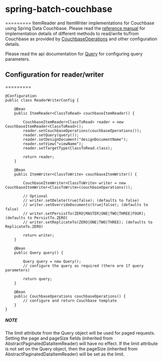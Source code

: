 # spring-batch-couchbase
=========
ItemReader and ItemWriter implementations for Couchbase using Spring Data Couchbase. Please read the [reference manual] for implementation details of
different methods to read/write to/from Couchbase as provided by [CouchbaseOperations] and other configuration details.

Please read the api documentation for [Query] for configuring query parameters.

## Configuration for reader/writer
=========
```
@Configuration
public class ReaderWriterConfig {

	@Bean
	public ItemReader<ClassToRead> couchbaseItemReader() {
	
	    CouchbaseItemReader<ClassToRead> reader = new CouchbaseItemReader<ClassToRead>();
	    reader.setCouchbaseOperations(couchbaseOperations());
	    reader.setQuery(query());
	    reader.setDesignDocument("designDocumentName");
	    reader.setView("viewName");
	    reader.setTargetType(ClassToRead.class);
	    
	    return reader;
	}
	
	@Bean
	public ItemWriter<ClassToWrite> couchbaseItemWriter() {
	
		CouchbaseItemWriter<ClassToWrite> writer = new CouchbaseItemWriter<ClassToWrite>(couchbaseOperations());
		
		// Optional
		// writer.setDelete(true|false); (defaults to false)
		// writer.setOverrideDocuments(true|false); (defaults to false)
		// writer.setPersistTo(ZERO|MASTER|ONE|TWO|THREE|FOUR); (defaults to PersistTo.ZERO)
		// writer.setReplicateTo(ZERO|ONE|TWO|THREE); (defaults to ReplicateTo.ZERO)
		
	    return writer;
	}
	 
	@Bean
	public Query query() {
	     
	    Query query = new Query();
	    // configure the query as required (there are 17 query parameters)
	     
	    return query;
	}
	 
	@Bean
	public CouchbaseOperations couchbaseOperations() {
	    // configure and return Couchbase template
	}
}
```

##### NOTE
The limit attribute from the Query object will be used for paged requests. Setting the page and pageSize fields (inherited from AbstractPaginatedDataItemReader) will have no effect.
If the limit attribute is not set on the Query object, then the pageSize (inherited from AbstractPaginatedDataItemReader) will be set as the limit.

[reference manual]:http://docs.spring.io/spring-data/couchbase/docs/1.1.1.RELEASE/reference/html/
[CouchbaseOperations]:http://docs.spring.io/spring-data/couchbase/docs/1.1.1.RELEASE/api/org/springframework/data/couchbase/core/CouchbaseOperations.html
[Query]:http://www.couchbase.com/autodocs/couchbase-java-client-1.4.3/index.html?com/couchbase/client/protocol/views/Query.html